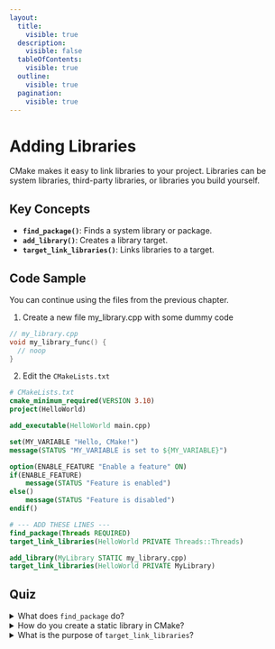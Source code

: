```yaml
---
layout:
  title:
    visible: true
  description:
    visible: false
  tableOfContents:
    visible: true
  outline:
    visible: true
  pagination:
    visible: true
---
```


# Adding Libraries

CMake makes it easy to link libraries to your project. Libraries can be system libraries, third-party libraries, or libraries you build yourself.

## Key Concepts

* **`find_package()`**: Finds a system library or package.
* **`add_library()`**: Creates a library target.
* **`target_link_libraries()`**: Links libraries to a target.

## Code Sample

You can continue using the files from the previous chapter.

1. Create a new file my\_library.cpp with some dummy code

```cpp
// my_library.cpp
void my_library_func() {
  // noop
}
```

2. Edit the `CMakeLists.txt`

```cmake
# CMakeLists.txt 
cmake_minimum_required(VERSION 3.10)
project(HelloWorld)

add_executable(HelloWorld main.cpp)

set(MY_VARIABLE "Hello, CMake!")
message(STATUS "MY_VARIABLE is set to ${MY_VARIABLE}")

option(ENABLE_FEATURE "Enable a feature" ON)
if(ENABLE_FEATURE)
    message(STATUS "Feature is enabled")
else()
    message(STATUS "Feature is disabled")
endif()

# --- ADD THESE LINES ---
find_package(Threads REQUIRED)
target_link_libraries(HelloWorld PRIVATE Threads::Threads)

add_library(MyLibrary STATIC my_library.cpp)
target_link_libraries(HelloWorld PRIVATE MyLibrary)
```

## Quiz

<details>

<summary>What does <code>find_package</code> do?</summary>

`find_package` locates a system library or package. If `REQUIRED` is specified and the package isn’t found, CMake will stop with an error.

</details>

<details>

<summary>How do you create a static library in CMake?</summary>

You can create a static library using `add_library(MyLibrary STATIC ...)`.

</details>

<details>

<summary>What is the purpose of <code>target_link_libraries</code>?</summary>

`target_link_libraries` links the specified libraries to your executable or library target.

</details>
